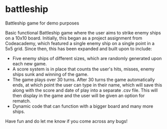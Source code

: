 # battleship
Battleship game for demo purposes

Basic functional Battleship game where the user aims to strike enemy ships on a 10x10 board. Initially, this began as a
project assignment from Codeacademy, which featured a single enemy ship on a single point in a 5x5 grid. Since then, 
this has been expanded and built upon to include: 

* Five enemy ships of different sizes, which are randomly generated upon each new game.
* A score system is in place that counts the user's hits, misses, enemy ships sunk and winning of the game.
* The game plays over 30 turns. After 30 turns the game automatically ends, at which point the user can type in their name, which will save this 
along with the score and date of play into a separate .csv file. This will then display in the game and the user will be given an option for rematch.
* Dynamic code that can function with a bigger board and many more ships. 



Have fun and do let me know if you come across any bugs!
